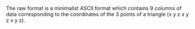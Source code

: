 The raw format is a minimalist ASCII format which contains 9 columns of data corresponding to the coordinates of the 3 points of a triangle (x y z x y z x y z).
